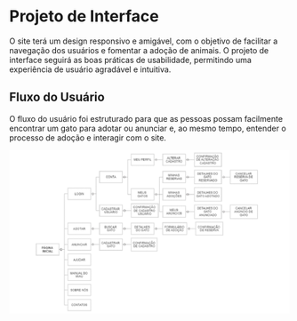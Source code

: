 
# Projeto de Interface

O site terá um design responsivo e amigável, com o objetivo de facilitar a navegação dos usuários e fomentar a adoção de animais. O projeto de interface seguirá as boas práticas de usabilidade, permitindo uma experiência de usuário agradável e intuitiva.

## Fluxo do Usuário
O fluxo do usuário foi estruturado para que as pessoas possam facilmente encontrar um gato para adotar ou anunciar e, ao mesmo tempo, entender o processo de adoção e interagir com o site.

![Exemplo de UserFlow](img/fluxo_usuario.png)
